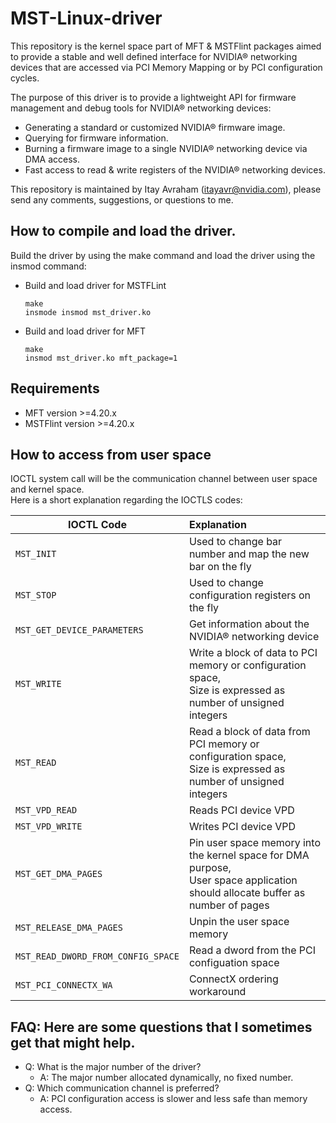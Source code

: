 # MST-Linux-driver
This repository is the kernel space part of MFT & MSTFlint packages aimed to provide a stable and well defined interface for NVIDIA® networking devices that are accessed via PCI Memory Mapping or by PCI configuration cycles.<br/>

The purpose of this driver is to provide a lightweight API for firmware management and debug tools for NVIDIA® networking devices:
- Generating a standard or customized NVIDIA® firmware image.
- Querying for firmware information.
- Burning a firmware image to a single NVIDIA® networking device via DMA access.
- Fast access to read & write registers of the NVIDIA® networking devices.

This repository is maintained by Itay Avraham (itayavr@nvidia.com), please send any comments, suggestions, or questions to me.

## How to compile and load the driver.
Build the driver by using the make command and load the driver using the insmod command:<br/>
- Build and load driver for MSTFLint

  ```
  make
  insmode insmod mst_driver.ko
  ```

- Build and load driver for MFT

  ```
  make
  insmod mst_driver.ko mft_package=1
  ```
 
## Requirements

- MFT version >=4.20.x
- MSTFlint version >=4.20.x

## How to access from user space<br/>
IOCTL system call will be the communication channel between user space and kernel space.<br/>
Here is a short explanation regarding the IOCTLS codes:<br/>


| IOCTL Code                         | Explanation                                            |
| ---------------------------------- | :-----------------------------------------------------|
| `MST_INIT`                         | Used to change bar number and map the new bar on the fly |
| `MST_STOP`                         | Used to change configuration registers on the fly        |
| `MST_GET_DEVICE_PARAMETERS`        | Get information about the NVIDIA® networking device      |
| `MST_WRITE`                        | Write a block of data to PCI memory or configuration space,<br/> Size is expressed as number of unsigned integers  |
| `MST_READ`                         | Read a block of data from PCI memory or configuration space,<br/> Size is expressed as number of unsigned integers |
| `MST_VPD_READ`                     | Reads PCI device VPD                                     |
| `MST_VPD_WRITE`                    | Writes PCI device VPD                                    |
| `MST_GET_DMA_PAGES`                | Pin user space memory into the kernel space for DMA purpose,<br/> User space application should allocate buffer as number of pages |
| `MST_RELEASE_DMA_PAGES`            | Unpin the user space memory                              |
| `MST_READ_DWORD_FROM_CONFIG_SPACE` | Read a dword from the PCI configuation space             |
| `MST_PCI_CONNECTX_WA`              | ConnectX ordering workaround                             |


## FAQ: Here are some questions that I sometimes get that might help.
- Q: What is the major number of the driver?<br/>
  - A: The major number allocated dynamically, no fixed number.<br/>
- Q: Which communication channel is preferred?<br>
  - A: PCI configuration access is slower and less safe than memory access.<br/>
